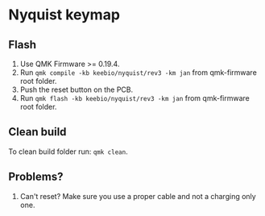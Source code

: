 # Nyquist keymap

## Flash

1. Use QMK Firmware >= 0.19.4.
1. Run `qmk compile -kb keebio/nyquist/rev3 -km jan` from qmk-firmware root folder.
1. Push the reset button on the PCB.
1. Run `qmk flash -kb keebio/nyquist/rev3 -km jan` from qmk-firmware root folder.

## Clean build

To clean build folder run: `qmk clean`.

## Problems?

1. Can't reset? Make sure you use a proper cable and not a charging only one.
